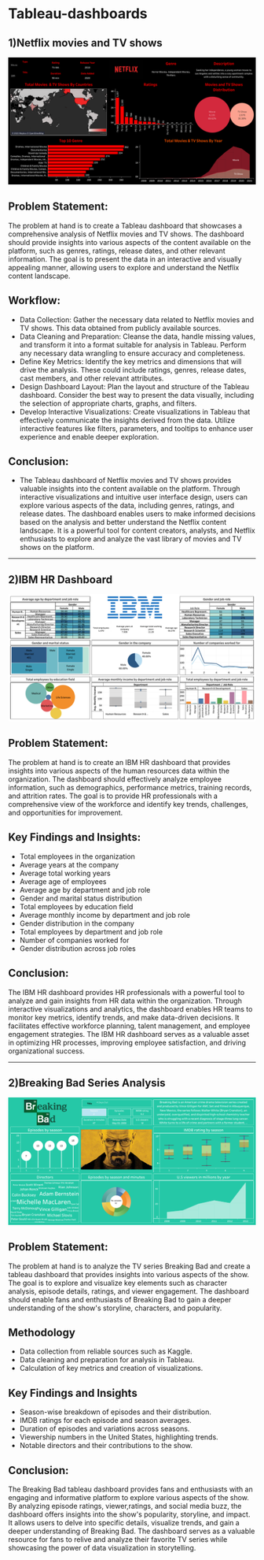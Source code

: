 # Tableau-dashboards

## 1)Netflix movies and TV shows

![Netflix Movies and TV Shows](https://github.com/hemantbuchade/Tableau-dashboards/blob/main/Netflix%20movies%20and%20TV%20shows.png)

## Problem Statement:
The problem at hand is to create a Tableau dashboard that showcases a comprehensive analysis of Netflix movies and TV shows. The dashboard should provide insights into various aspects of the content available on the platform, such as genres, ratings, release dates, and other relevant information. The goal is to present the data in an interactive and visually appealing manner, allowing users to explore and understand the Netflix content landscape.

## Workflow:

- Data Collection: Gather the necessary data related to Netflix movies and TV shows. This data obtained from publicly available sources.
- Data Cleaning and Preparation: Cleanse the data, handle missing values, and transform it into a format suitable for analysis in Tableau. Perform any necessary data wrangling to ensure accuracy and completeness.
- Define Key Metrics: Identify the key metrics and dimensions that will drive the analysis. These could include ratings, genres, release dates, cast members, and other relevant attributes.
- Design Dashboard Layout: Plan the layout and structure of the Tableau dashboard. Consider the best way to present the data visually, including the selection of appropriate charts, graphs, and filters.
- Develop Interactive Visualizations: Create visualizations in Tableau that effectively communicate the insights derived from the data. Utilize interactive features like filters, parameters, and tooltips to enhance user experience and enable deeper exploration.

## Conclusion:

- The Tableau dashboard of Netflix movies and TV shows provides valuable insights into the content available on the platform. Through interactive visualizations and intuitive user interface design, users can explore various aspects of the data, including genres, ratings, and release dates. The dashboard enables users to make informed decisions based on the analysis and better understand the Netflix content landscape. It is a powerful tool for content creators, analysts, and Netflix enthusiasts to explore and analyze the vast library of movies and TV shows on the platform.

------------------------------------------------------------------------------------------------------------------------------------------------------------------

## 2)IBM HR Dashboard

![IBM HR Dashboard](https://github.com/hemantbuchade/Tableau-dashboards/blob/main/IBM%20HR%20Dashboard.png)

## Problem Statement:
The problem at hand is to create an IBM HR dashboard that provides insights into various aspects of the human resources data within the organization. The dashboard should effectively analyze employee information, such as demographics, performance metrics, training records, and attrition rates. The goal is to provide HR professionals with a comprehensive view of the workforce and identify key trends, challenges, and opportunities for improvement.

## Key Findings and Insights:

- Total employees in the organization
- Average years at the company
- Average total working years
- Average age of employees
- Average age by department and job role
- Gender and marital status distribution
- Total employees by education field
- Average monthly income by department and job role
- Gender distribution in the company
- Total employees by department and job role
- Number of companies worked for
- Gender distribution across job roles

## Conclusion:

The IBM HR dashboard provides HR professionals with a powerful tool to analyze and gain insights from HR data within the organization. Through interactive visualizations and analytics, the dashboard enables HR teams to monitor key metrics, identify trends, and make data-driven decisions. It facilitates effective workforce planning, talent management, and employee engagement strategies. The IBM HR dashboard serves as a valuable asset in optimizing HR processes, improving employee satisfaction, and driving organizational success.

------------------------------------------------------------------------------------------------------------------------------------------------------------------

## 2)Breaking Bad Series Analysis

![Breaking Bad](https://github.com/hemantbuchade/Tableau-dashboards/blob/main/Breaking%20Bad%20Series%20Analysis.png)

## Problem Statement:

The problem at hand is to analyze the TV series Breaking Bad and create a tableau dashboard that provides insights into various aspects of the show. The goal is to explore and visualize key elements such as character analysis, episode details, ratings, and viewer engagement. The dashboard should enable fans and enthusiasts of Breaking Bad to gain a deeper understanding of the show's storyline, characters, and popularity.

## Methodology

- Data collection from reliable sources such as Kaggle.
- Data cleaning and preparation for analysis in Tableau.
- Calculation of key metrics and creation of visualizations.

## Key Findings and Insights

- Season-wise breakdown of episodes and their distribution.
- IMDB ratings for each episode and season averages.
- Duration of episodes and variations across seasons.
- Viewership numbers in the United States, highlighting trends.
- Notable directors and their contributions to the show.

## Conclusion:

The Breaking Bad tableau dashboard provides fans and enthusiasts with an engaging and informative platform to explore various aspects of the show. By analyzing episode ratings, viewer,ratings, and social media buzz, the dashboard offers insights into the show's popularity, storyline, and impact. It allows users to delve into specific details, visualize trends, and gain a deeper understanding of Breaking Bad. The dashboard serves as a valuable resource for fans to relive and analyze their favorite TV series while showcasing the power of data visualization in storytelling.

